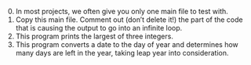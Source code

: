 0. In most projects, we often give you only one main file to test with.
1. Copy this main file. Comment out (don’t delete it!) the part of the code that is causing the output to go into an infinite loop.
2. This program prints the largest of three integers.
3. This program converts a date to the day of year and determines how many days are left in the year, taking leap year into consideration.
